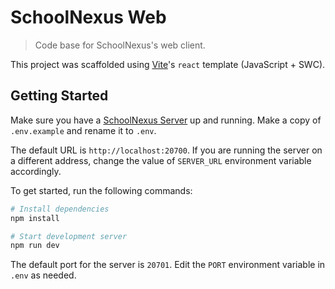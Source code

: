 # SchoolNexus Web

> Code base for SchoolNexus's web client.

This project was scaffolded using [Vite](https://vitejs.dev/)'s `react` template (JavaScript + SWC).

## Getting Started

Make sure you have a [SchoolNexus Server](https://github.com/itsdmd/CS207b/tree/main/SchoolNexus-Server) up and running. Make a copy of `.env.example` and rename it to `.env`.

The default URL is `http://localhost:20700`. If you are running the server on a different address, change the value of `SERVER_URL` environment variable accordingly.

To get started, run the following commands:

```bash
# Install dependencies
npm install

# Start development server
npm run dev
```

The default port for the server is `20701`. Edit the `PORT` environment variable in `.env` as needed.
